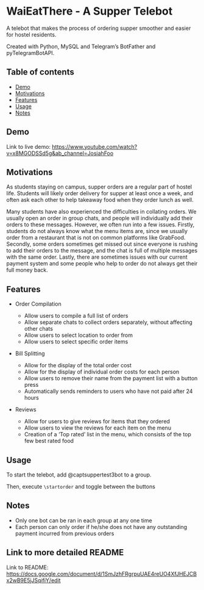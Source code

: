 # WaiEatThere - A Supper Telebot 
A telebot that makes the process of ordering supper smoother and easier for hostel residents.

Created with Python, MySQL and Telegram’s BotFather and pyTelegramBotAPI.

## Table of contents 
* [Demo](#demo)
* [Motivations](#motivations)
* [Features](#features)
* [Usage](#usage)
* [Notes](#notes)


## Demo
Link to live demo: https://www.youtube.com/watch?v=x8MGODSSd5g&ab_channel=JosiahFoo

## Motivations 
As students staying on campus, supper orders are a regular part of hostel life. Students will likely order delivery for supper at least once a week, and often ask each other to help takeaway food when they order lunch as well.

Many students have also experienced the difficulties in collating orders. We usually open an order in group chats, and people will individually add their orders to these messages. However, we often run into a few issues. Firstly, students do not always know what the menu items are, since we usually order from a restaurant that is not on common platforms like GrabFood. Secondly, some orders sometimes get missed out since everyone is rushing to add their orders to the message, and the chat is full of multiple messages with the same order. Lastly, there are sometimes issues with our current payment system and some people who help to order do not always get their full money back. 

	
## Features
* Order Compilation 
  * Allow users to compile a full list of orders
  * Allow separate chats to collect orders separately, without affecting other chats
  * Allow users to select location to order from
  * Allow users to select specific order items
  
* Bill Splitting 
  * Allow for the display of the total order cost
  * Allow for the display of individual order costs for each person
  * Allow users to remove their name from the payment list with a button press
  * Automatically sends reminders to users who have not paid after 24 hours

* Reviews
  * Allow for users to give reviews for items that they ordered 
  * Allow users to view the reviews for each item on the menu 
  * Creation of a ‘Top rated’ list in the menu, which consists of the top few best rated food
  
## Usage
To start the telebot, add @captsuppertest3bot to a group. 

Then, execute `\startorder` and toggle between the buttons


## Notes 
* Only one bot can be ran in each group at any one time
* Each person can only order if he/she does not have any outstanding payment incurred from previous orders

## Link to more detailed README
Link to README: https://docs.google.com/document/d/1SmJzhFRgrpuUAE4reUO4XfJHEJCBx2wB9E5jJSqifiY/edit
